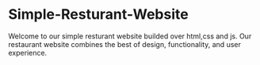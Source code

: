 # Simple-Resturant-Website
Welcome to our simple resturant website builded over html,css and js. Our restaurant website combines the best of design, functionality, and user experience.
